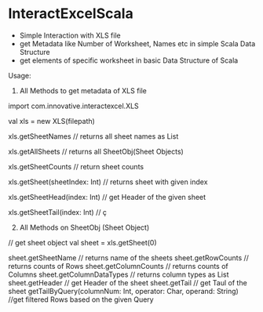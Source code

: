 # InteractExcelScala

- Simple Interaction with XLS file
- get Metadata like Number of Worksheet, Names etc in simple Scala Data Structure
- get elements of specific worksheet in basic Data Structure of Scala

Usage:

1. All Methods to get metadata of XLS file

import com.innovative.interactexcel.XLS

val xls = new XLS(filepath)

xls.getSheetNames  // returns all sheet names as List

xls.getAllSheets   // returns all SheetObj(Sheet Objects) 

xls.getSheetCounts // return sheet counts

xls.getSheet(sheetIndex: Int) // returns sheet with given index

xls.getSheetHead(index: Int) // get Header of the given sheet

xls.getSheetTail(index: Int) // ç


2. All Methods on SheetObj (Sheet Object)

// get sheet object
val sheet = xls.getSheet(0)

sheet.getSheetName // returns name of the sheets
sheet.getRowCounts // returns counts of Rows
sheet.getColumnCounts // returns counts of Columns
sheet.getColumnDataTypes // returns column types as List
sheet.getHeader // get Header of the sheet
sheet.getTail // get Taul of the sheet
getTailByQuery(columnNum: Int, operator: Char, operand: String) //get filtered Rows based on the given Query
